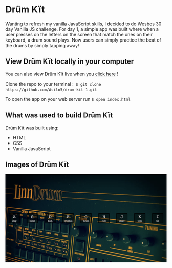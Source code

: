 # Drüm Kït

Wanting to refresh my vanilla JavaScript skills, I decided to do Wesbos 30 day Vanilla JS challenge. For day 1, a simple app was built where when a user presses on the letters on the screen that match the ones on their keyboard, a drum sound plays. Now users can simply practice the beat of the drums by simply tapping away!

## View Drüm Kït locally in your computer

You can also view Drüm Kït live when you [click here](https://asilo5.github.io/drum-kit-1/) !

Clone the repo to your terminal :``` $ git clone https://github.com/Asilo5/drum-kit-1.git```

To open the app on your web server run ``` $ open index.html ```

## What was used to build Drüm Kït

Drüm Kït was built using:
  - HTML
  - CSS
  - Vanilla JavaScript
  
## Images of Drüm Kït

![Drüm Kït](https://github.com/Asilo5/drum-kit-1/blob/master/Screenshot%202020-03-10%20at%2021.56.53.png)
